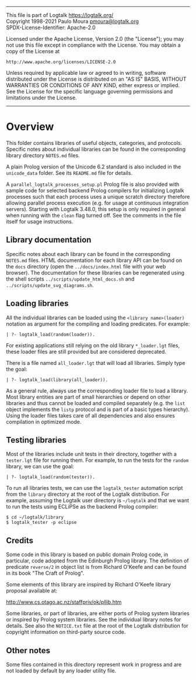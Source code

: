 ________________________________________________________________________

This file is part of Logtalk <https://logtalk.org/>  
Copyright 1998-2021 Paulo Moura <pmoura@logtalk.org>  
SPDX-License-Identifier: Apache-2.0

Licensed under the Apache License, Version 2.0 (the "License");
you may not use this file except in compliance with the License.
You may obtain a copy of the License at

    http://www.apache.org/licenses/LICENSE-2.0

Unless required by applicable law or agreed to in writing, software
distributed under the License is distributed on an "AS IS" BASIS,
WITHOUT WARRANTIES OR CONDITIONS OF ANY KIND, either express or implied.
See the License for the specific language governing permissions and
limitations under the License.
________________________________________________________________________


Overview
========

This folder contains libraries of useful objects, categories, and protocols.
Specific notes about individual libraries can be found in the corresponding
library directory `NOTES.md` files.

A plain Prolog version of the Unicode 6.2 standard is also included in the
`unicode_data` folder. See its `README.md` file for details.

A `parallel_logtalk_processes_setup.pl` Prolog file is also provided with
sample code for selected backend Prolog compilers for initializing Logtalk
processes such that each process uses a unique scratch directory therefore
allowing parallel process execution (e.g. for usage at continuous integration
servers). Starting with Logtalk 3.48.0, this setup is only required in general
when running with the `clean` flag turned off. See the comments in the file
itself for usage instructions.


Library documentation
---------------------

Specific notes about each library can be found in the corresponding `NOTES.md`
files. HTML documentation for each library API can be found on the `docs`
directory (open the `../docs/index.html` file with your web browser). The
documentation for these libraries can be regenerated using the shell scripts
`../scripts/update_html_docs.sh` and `../scripts/update_svg_diagrams.sh`.


Loading libraries
-----------------

All the individual libraries can be loaded using the `<library name>(loader)`
notation as argument for the compiling and loading predicates. For example:

	| ?- logtalk_load(random(loader)).

For existing applications still relying on the old library `*_loader.lgt`
files, these loader files are still provided but are considered deprecated.

There is a file named `all_loader.lgt` that will load all libraries. Simply
type the goal:

	| ?- logtalk_load(library(all_loader)).

As a general rule, always use the corresponding loader file to load a
library. Most library entities are part of small hierarchies or depend on
other libraries and thus cannot be loaded and compiled separately (e.g. the
`list` object implements the `listp` protocol and is part of a basic types
hierarchy). Using the loader files takes care of all dependencies and also
ensures compilation in optimized mode.


Testing libraries
-----------------

Most of the libraries include unit tests in their directory, together with
a `tester.lgt` file for running them. For example, to run the tests for the
`random` library, we can use the goal:

	| ?- logtalk_load(random(tester)).

To run all libraries tests, we can use the `logtalk_tester` automation script
from the `library` directory at the root of the Logtalk distribution. For
example, assuming the Logtalk user directory is `~/logtalk` and that we want
to run the tests using ECLiPSe as the backend Prolog compiler:

	$ cd ~/logtalk/library
	$ logtalk_tester -p eclipse


Credits
-------

Some code in this library is based on public domain Prolog code, in particular,
code adopted from the Edinburgh Prolog library. The definition  of predicate
`reverse/2` in object list is from Richard O'Keefe and can be found in its book
"The Craft of Prolog".

Some elements of this library are inspired by Richard O'Keefe library proposal
available at:

http://www.cs.otago.ac.nz/staffpriv/ok/pllib.htm

Some libraries, or part of libraries, are either ports of Prolog system
libraries or inspired by Prolog system libraries. See the individual library
notes for details. See also the `NOTICE.txt` file at the root of the Logtalk
distribution for copyright information on third-party source code.


Other notes
-----------

Some files contained in this directory represent work in progress and are
not loaded by default by any loader utility file.
